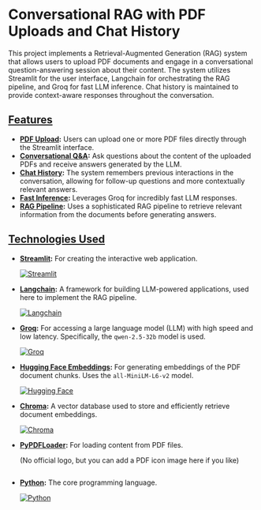 # Conversational RAG with PDF Uploads and Chat History

This project implements a Retrieval-Augmented Generation (RAG) system that allows users to upload PDF documents and engage in a conversational question-answering session about their content. The system utilizes Streamlit for the user interface, Langchain for orchestrating the RAG pipeline, and Groq for fast LLM inference. Chat history is maintained to provide context-aware responses throughout the conversation.

## [Features](pplx://action/followup)

*   **[PDF Upload](pplx://action/followup):**  Users can upload one or more PDF files directly through the Streamlit interface.
*   **[Conversational Q&A](pplx://action/followup):** Ask questions about the content of the uploaded PDFs and receive answers generated by the LLM.
*   **[Chat History](pplx://action/followup):** The system remembers previous interactions in the conversation, allowing for follow-up questions and more contextually relevant answers.
*   **[Fast Inference](pplx://action/followup):** Leverages Groq for incredibly fast LLM responses.
*   **[RAG Pipeline](pplx://action/followup):** Uses a sophisticated RAG pipeline to retrieve relevant information from the documents before generating answers.

## [Technologies Used](pplx://action/followup)

*   **[Streamlit](pplx://action/followup):** For creating the interactive web application.

    [![Streamlit](placeholder_streamlit_image_url)](https://streamlit.io/)

*   **[Langchain](pplx://action/followup):**  A framework for building LLM-powered applications, used here to implement the RAG pipeline.

    [![Langchain](placeholder_langchain_image_url)](https://www.langchain.com/)

*   **[Groq](pplx://action/followup):**  For accessing a large language model (LLM) with high speed and low latency.  Specifically, the `qwen-2.5-32b` model is used.

    [![Groq](placeholder_groq_image_url)](https://groq.com/)

*   **[Hugging Face Embeddings](pplx://action/followup):**  For generating embeddings of the PDF document chunks.  Uses the `all-MiniLM-L6-v2` model.

    [![Hugging Face](placeholder_huggingface_image_url)](https://huggingface.co/)

*   **[Chroma](pplx://action/followup):**  A vector database used to store and efficiently retrieve document embeddings.

    [![Chroma](placeholder_chroma_image_url)](https://www.trychroma.com/)

*   **[PyPDFLoader](pplx://action/followup):**  For loading content from PDF files.

    (No official logo, but you can add a PDF icon image here if you like)

    ```

    ```

*   **[Python](pplx://action/followup):** The core programming language.

    [![Python](placeholder_python_image_url)](https://www.python.org/)
